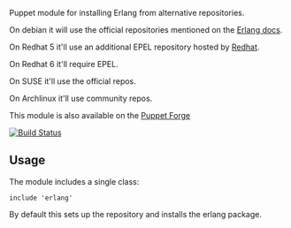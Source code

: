Puppet module for installing Erlang from alternative repositories.

On debian it will use the official repositories
mentioned on the [Erlang
docs](https://www.erlang-solutions.com/downloads/download-erlang-otp).

On Redhat 5 it'll use an additional EPEL repository hosted by
[Redhat](http://repos.fedorapeople.org/repos/peter/erlang/epel-erlang.repo).

On Redhat 6 it'll require EPEL.

On SUSE it'll use the official repos.

On Archlinux it'll use community repos.

This module is also available on the [Puppet
Forge](https://forge.puppetlabs.com/garethr/erlang)

[![Build
Status](https://secure.travis-ci.org/garethr/garethr-erlang.png)](http://travis-ci.org/garethr/garethr-erlang)

## Usage

The module includes a single class:

    include 'erlang'

By default this sets up the repository and installs the erlang package.
